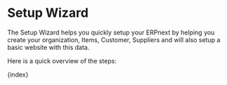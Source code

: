 # Setup Wizard

The Setup Wizard helps you quickly setup your ERPnext by helping you create your organization, Items, Customer, Suppliers and will also setup a basic website with this data.

Here is a quick overview of the steps:

{index}

